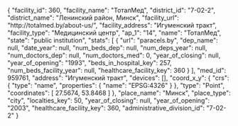 {
    "facility_id": 360,
    "facility_name": "ТоталМед",
    "district_id": "7-02-2",
    "district_name": "Ленинский район, Минск",
    "facility_url": "http:\/\/totalmed.by\/about-us\/",
    "facility_address": "Игуменский тракт",
    "facility_type": "Медицинский центр",
    "ap_1": "14",
    "name": "ТоталМед",
    "state": "public institution",
    "stats": [
        {
            "url": "paracels.by",
            "dep_name": null,
            "date_year": null,
            "num_beds_dep": null,
            "num_deps_year": null,
            "num_doctors_dep": null,
            "num_doctors_med": 0,
            "year_of_closing": null,
            "year_of_opening": "1993",
            "beds_in_hospital_key": 257,
            "num_beds_facility_year": null,
            "healthcare_facility_key": 360
        }
    ],
    "med_id": 959761,
    "address": "Игуменский тракт",
    "devices": [],
    "coord_x_y": {
        "crs": {
            "type": "name",
            "properties": {
                "name": "EPSG:4326"
            }
        },
        "type": "Point",
        "coordinates": [
            27.5674,
            53.8468
        ]
    },
    "place_name": "Минск",
    "place_type": "city",
    "localties_key": 50,
    "year_of_closing": null,
    "year_of_opening": "2003",
    "healthcare_facility_key": 360,
    "administrative_division_id": "7-02-2"
}